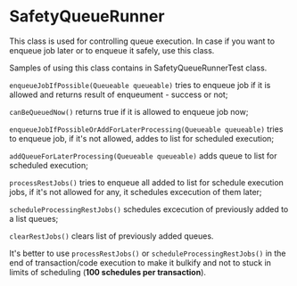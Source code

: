 # SafetyQueueRunner

This class is used for controlling queue execution. In case if you want to enqueue job later or to enqueue it safely, use this class.

Samples of using this class contains in SafetyQueueRunnerTest class.

`enqueueJobIfPossible(Queueable queueable)` tries to enqueue job if it is allowed and returns result of enqueument - success or not;

`canBeQueuedNow()` returns true if it is allowed to enqueue job now;

`enqueueJobIfPossibleOrAddForLaterProcessing(Queueable queueable)` tries to enqueue job, if it's not allowed, addes to list for scheduled execution;

`addQueueForLaterProcessing(Queueable queueable)` adds queue to list for scheduled execution;

`processRestJobs()` tries to enqueue all added to list for schedule execution jobs, if it's not allowed for any, it schedules excecution of them later;

`scheduleProcessingRestJobs()` schedules excecution of previously added to a list queues;

`clearRestJobs()` clears list of previously added queues.

It's better to use `processRestJobs()` or `scheduleProcessingRestJobs()` in the end of transaction/code execution to make it bulkify and not to stuck in limits of scheduling (**100 schedules per transaction**).
